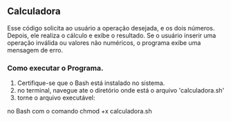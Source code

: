## Calculadora
Esse código solicita ao usuário a operação desejada, e os dois números.
Depois, ele realiza o cálculo e exibe o resultado. 
Se o usuário inserir uma operação inválida ou valores não numéricos, o programa exibe uma mensagem de erro.

### Como executar o Programa.
1. Certifique-se que o Bash está instalado no sistema.
2. no terminal, navegue ate o diretório onde está o arquivo 'calculadora.sh'
3. torne o arquivo executável:
   
no Bash com o comando chmod +x calculadora.sh
